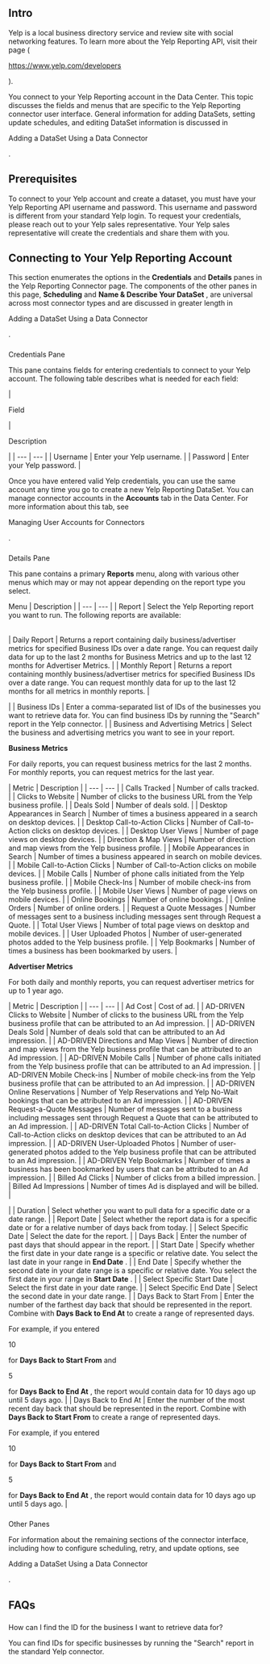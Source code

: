 

Intro
-------

Yelp is a local business directory service and review site with social networking features. To learn more about the Yelp Reporting API, visit their page (

https://www.yelp.com/developers

).


 You connect to your Yelp Reporting account in the Data Center. This topic discusses the fields and menus that are specific to the Yelp Reporting connector user interface. General information for adding DataSets, setting update schedules, and editing DataSet information is discussed in

Adding a DataSet Using a Data Connector

.


 Prerequisites
---------------

To connect to your Yelp account and create a dataset, you must have your Yelp Reporting API username and password. This username and password is different from your standard Yelp login. To request your credentials, please reach out to your Yelp sales representative. Your Yelp sales representative will create the credentials and share them with you.


 Connecting to Your Yelp Reporting Account
-------------------------------------------


 This section enumerates the options in the
 **Credentials**
 and
 **Details**
 panes in the Yelp Reporting Connector page. The components of the other panes in this page,
 **Scheduling**
 and
 **Name & Describe Your DataSet**
 , are universal across most connector types and are discussed in greater length in

Adding a DataSet Using a Data Connector

.


###

Credentials Pane


 This pane contains fields for entering credentials to connect to your Yelp account. The following table describes what is needed for each field:


|

Field

|

Description

|
| --- | --- |
|
 Username
  |
 Enter your Yelp username.
  |
|
 Password
  |
 Enter your Yelp password.
  |


 Once you have entered valid Yelp credentials, you can use the same account any time you go to create a new Yelp Reporting DataSet. You can manage connector accounts in the
 **Accounts**
 tab in the Data Center. For more information about this tab, see

Managing User Accounts for Connectors

.


###
 Details Pane

This pane contains a primary
 **Reports**
 menu, along with various other menus which may or may not appear depending on the report type you select.


 Menu
  |
 Description
  |
| --- | --- |
|
 Report
  |
 Select the Yelp Reporting report you want to run. The following reports are available:


|  |  |
| --- | --- |
|
 Daily Report
  |
 Returns a report containing daily business/advertiser metrics for specified Business IDs over a date range. You can request daily data for up to the last 2 months for Business Metrics and up to the last 12 months for Advertiser Metrics.
  |
|
 Monthly Report
  |
 Returns a report containing monthly business/advertiser metrics for specified Business IDs over a date range. You can request monthly data for up to the last 12 months for all metrics in monthly reports.
  |

|
|
 Business IDs
  |
 Enter a comma-separated list of IDs of the businesses you want to retrieve data for. You can find business IDs by running the "Search" report in the Yelp connector.
  |
|
 Business and Advertising Metrics
  |
 Select the business and advertising metrics you want to see in your report.


**Business Metrics**


 For daily reports, you can request business metrics for the last 2 months. For monthly reports, you can request metrics for the last year.


|
 Metric
  |
 Description
  |
| --- | --- |
|
 Calls Tracked
  |
 Number of calls tracked.
  |
|
 Clicks to Website
  |
 Number of clicks to the business URL from the Yelp business profile.
  |
|
 Deals Sold
  |
 Number of deals sold.
  |
|
 Desktop Appearances in Search
  |
 Number of times a business appeared in a search on desktop devices.
  |
|
 Desktop Call-to-Action Clicks
  |
 Number of Call-to-Action clicks on desktop devices.
  |
|
 Desktop User Views
  |
 Number of page views on desktop devices.
  |
|
 Direction & Map Views
  |
 Number of direction and map views from the Yelp business profile.
  |
|
 Mobile Appearances in Search
  |
 Number of times a business appeared in search on mobile devices.
  |
|
 Mobile Call-to-Action Clicks
  |
 Number of Call-to-Action clicks on mobile devices.
  |
|
 Mobile Calls
  |
 Number of phone calls initiated from the Yelp business profile.
  |
|
 Mobile Check-Ins
  |
 Number of mobile check-ins from the Yelp business profile.
  |
|
 Mobile User Views
  |
 Number of page views on mobile devices.
  |
|
 Online Bookings
  |
 Number of online bookings.
  |
|
 Online Orders
  |
 Number of online orders.
  |
|
 Request a Quote Messages
  |
 Number of messages sent to a business including messages sent through Request a Quote.
  |
|
 Total User Views
  |
 Number of total page views on desktop and mobile devices.
  |
|
 User Uploaded Photos
  |
 Number of user-generated photos added to the Yelp business profile.
  |
|
 Yelp Bookmarks
  |
 Number of times a business has been bookmarked by users.
  |


**Advertiser Metrics**


 For both daily and monthly reports, you can request advertiser metrics for up to 1 year ago.


|
 Metric
  |
 Description
  |
| --- | --- |
|
 Ad Cost
  |
 Cost of ad.
  |
|
 AD-DRIVEN Clicks to Website
  |
 Number of clicks to the business URL from the Yelp business profile that can be attributed to an Ad impression.
  |
|
 AD-DRIVEN Deals Sold
  |
 Number of deals sold that can be attributed to an Ad impression.
  |
|
 AD-DRIVEN Directions and Map Views
  |
 Number of direction and map views from the Yelp business profile that can be attributed to an Ad impression.
  |
|
 AD-DRIVEN Mobile Calls
  |
 Number of phone calls initiated from the Yelp business profile that can be attributed to an Ad impression.
  |
|
 AD-DRIVEN Mobile Check-ins
  |
 Number of mobile check-ins from the Yelp business profile that can be attributed to an Ad impression.
  |
|
 AD-DRIVEN Online Reservations
  |
 Number of Yelp Reservations and Yelp No-Wait bookings that can be attributed to an Ad impression.
  |
|
 AD-DRIVEN Request-a-Quote Messages
  |
 Number of messages sent to a business including messages sent through Request a Quote that can be attributed to an Ad impression.
  |
|
 AD-DRIVEN Total Call-to-Action Clicks
  |
 Number of Call-to-Action clicks on desktop devices that can be attributed to an Ad impression.
  |
|
 AD-DRIVEN User-Uploaded Photos
  |
 Number of user-generated photos added to the Yelp business profile that can be attributed to an Ad impression.
  |
|
 AD-DRIVEN Yelp Bookmarks
  |
 Number of times a business has been bookmarked by users that can be attributed to an Ad impression.
  |
|
 Billed Ad Clicks
  |
 Number of clicks from a billed impression.
  |
|
 Billed Ad Impressions
  |
 Number of times Ad is displayed and will be billed.
  |


 |
|
 Duration
  |
 Select whether you want to pull data for a specific date or a date range.
  |
|
 Report Date
  |
 Select whether the report data is for a specific date or for a relative number of days back from today.
  |
|
 Select Specific Date
  |
 Select the date for the report.
  |
|
 Days Back
  |
 Enter the number of past days that should appear in the report.
  |
|
 Start Date
  |
 Specify whether the first date in your date range is a specific or relative date. You select the last date in your range in
 **End Date**
 .
  |
|
 End Date
  |
 Specify whether the second date in your date range is a specific or relative date. You select the first date in your range in
 **Start Date**
 .
  |
|
 Select Specific Start Date
  |
 Select the first date in your date range.
  |
|
 Select Specific End Date
  |
 Select the second date in your date range.
  |
|
 Days Back to Start From
  |
 Enter the number of the farthest day back that should be represented in the report. Combine with
 **Days Back to End At**
 to create a range of represented days.


 For example, if you entered

10

for
 **Days Back to Start From**
 and

5

for
 **Days Back to End At**
 , the report would contain data for 10 days ago up until 5 days ago.
  |
|
 Days Back to End At
  |
 Enter the number of the most recent day back that should be represented in the report. Combine with
 **Days Back to Start From**
 to create a range of represented days.


 For example, if you entered

10

for
 **Days Back to Start From**
 and

5

for
 **Days Back to End At**
 , the report would contain data for 10 days ago up until 5 days ago.
  |


###
 Other Panes

For information about the remaining sections of the connector interface, including how to configure scheduling, retry, and update options, see

Adding a DataSet Using a Data Connector

.


 FAQs
------


#####
 How can I find the ID for the business I want to retrieve data for?

You can find IDs for specific businesses by running the "Search" report in the standard Yelp connector.

